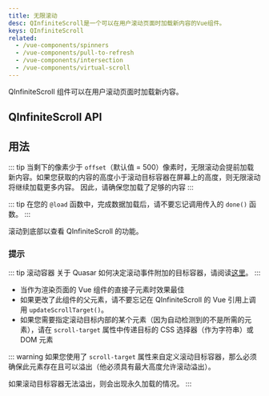 ```yaml
---
title: 无限滚动
desc: QInfiniteScroll是一个可以在用户滚动页面时加载新内容的Vue组件。
keys: QInfiniteScroll
related:
  - /vue-components/spinners
  - /vue-components/pull-to-refresh
  - /vue-components/intersection
  - /vue-components/virtual-scroll
---
```


QInfiniteScroll 组件可以在用户滚动页面时加载新内容。

## QInfiniteScroll API

<doc-api file="QInfiniteScroll" />

## 用法

::: tip
当剩下的像素少于 `offset`（默认值 = 500）像素时，无限滚动会提前加载新内容。如果您获取的内容的高度小于滚动目标容器在屏幕上的高度，则无限滚动将继续加载更多内容。 因此，请确保您加载了足够的内容
:::

::: tip
在您的 `@load` 函数中，完成数据加载后，请不要忘记调用传入的 `done()` 函数。
:::

滚动到底部以查看 QInfiniteScroll 的功能。

<doc-example title="基础" file="QInfiniteScroll/Basic" scrollable />

<doc-example title="自定义滚动的目标元素" file="QInfiniteScroll/Container" />

<doc-example title="反向（消息风格）" file="QInfiniteScroll/Reverse" scrollable />

### 提示

::: tip 滚动容器
关于 Quasar 如何决定滚动事件附加的目标容器，请阅读[这里](/vue-components/scroll-observer#determining-scrolling-container)。
:::

* 当作为渲染页面的 Vue 组件的直接子元素时效果最佳
* 如果更改了此组件的父元素，请不要忘记在 QInfiniteScroll 的 Vue 引用上调用 `updateScrollTarget()`。
* 如果您需要指定滚动目标内部的某个元素（因为自动检测到的不是所需的元素），请在 `scroll-target` 属性中传递目标的 CSS 选择器（作为字符串）或 DOM 元素

::: warning
如果您使用了 `scroll-target` 属性来自定义滚动目标容器，那么必须确保此元素存在且可以溢出（他必须具有最大高度允许滚动溢出）。

如果滚动目标容器无法溢出，则会出现永久加载的情况。
:::

<doc-example title="在 QMenu 中使用" file="QInfiniteScroll/Menu" />
